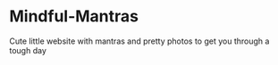 # Mindful-Mantras
Cute little website with mantras and pretty photos to get you through a tough day
